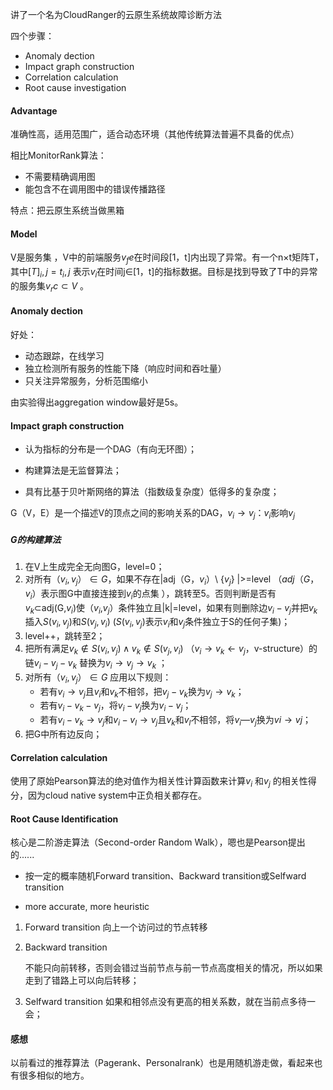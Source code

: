 讲了一个名为CloudRanger的云原生系统故障诊断方法



四个步骤：

- Anomaly dection
- Impact graph construction
- Correlation calculation
- Root cause investigation



#### Advantage

准确性高，适用范围广，适合动态环境（其他传统算法普遍不具备的优点）

相比MonitorRank算法：

- 不需要精确调用图
- 能包含不在调用图中的错误传播路径



特点：把云原生系统当做黑箱



#### Model

V是服务集 ，V中的前端服务$v_fe$在时间段[1，t]内出现了异常。有一个n×t矩阵T，其中$[T]_i,j=t_i,j$ 表示$v_i$在时间j∈[1，t]的指标数据。目标是找到导致了T中的异常的服务集$v_rc⊂V$ 。



#### Anomaly dection

好处：

- 动态跟踪，在线学习
- 独立检测所有服务的性能下降（响应时间和吞吐量）
- 只关注异常服务，分析范围缩小 

由实验得出aggregation window最好是5s。



#### Impact graph construction

- 认为指标的分布是一个DAG（有向无环图）；

- 构建算法是无监督算法；

- 具有比基于贝叶斯网络的算法（指数级复杂度）低得多的复杂度；

  

G（V，E）是一个描述V的顶点之间的影响关系的DAG，$v_i→v_j$：$v_i$影响$v_j$

##### G的构建算法

1. 在V上生成完全无向图G，level=0；
2. 对所有$（v_i,v_j）∈G$，如果不存在|adj（G，$v_i$）\\ {$v_j$} |>=level （$adj（G，v_i）$表示图G中直接连接到$v_i$的点集 ），跳转至5。否则判断是否有$v_k$⊂adj(G,$v_i$)使（$v_i$,$v_j$）条件独立且|k|=level，如果有则删除边$v_i-v_j$并把$v_k$插入$S(v_i,v_j)$和$S(v_j,v_i)$ ($S(v_i,v_j)$表示$v_i$和$v_j$条件独立于S的任何子集)；
3. level++，跳转至2；
4. 把所有满足$v_k∉S(v_i,v_j)∧v_k∉S(v_j,v_i)$ （$v_i→v_k← v_j$，v-structure）的链$v_i-v_j-v_k$ 替换为$v_i→ v_j→v_k$ ；
5. 对所有$（v_i,v_j）∈G$ 应用以下规则：
   - 若有$v_i→ v_j$且$v_i$和$v_k$不相邻，把$v_j-v_k$换为$v_j→v_k$；
   - 若有$v_i-v_k-v_j$，将$v_i-v_j$换为$v_i-v_j$；
   - 若有$v_i-v_k→v_j$和$v_i-v_l→v_j$且$v_k$和$v_l$不相邻，将$v_i—v_j$换为$vi→vj$；
6. 把G中所有边反向；



#### Correlation calculation 

使用了原始Pearson算法的绝对值作为相关性计算函数来计算$v_i$ 和$v_j$ 的相关性得分，因为cloud native system中正负相关都存在。



#### Root Cause Identification 

核心是二阶游走算法（Second-order Random Walk），嗯也是Pearson提出的......

- 按一定的概率随机Forward transition、Backward transition或Selfward transition

- more accurate, more heuristic

  

1. Forward transition 向上一个访问过的节点转移

2. Backward transition

   不能只向前转移，否则会错过当前节点与前一节点高度相关的情况，所以如果走到了错路上可以向后转移；

3. Selfward transition 如果和相邻点没有更高的相关系数，就在当前点多待一会；



#### 感想

以前看过的推荐算法（Pagerank、Personalrank）也是用随机游走做，看起来也有很多相似的地方。





